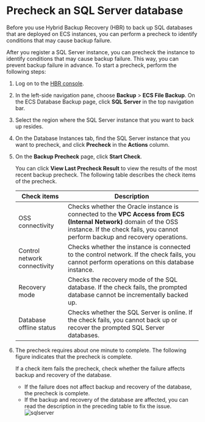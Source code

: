 # Precheck an SQL Server database

Before you use Hybrid Backup Recovery \(HBR\) to back up SQL databases that are deployed on ECS instances, you can perform a precheck to identify conditions that may cause backup failure.

After you register a SQL Server instance, you can precheck the instance to identify conditions that may cause backup failure. This way, you can prevent backup failure in advance. To start a precheck, perform the following steps:

1.  Log on to the [HBR console](https://hbr.console.aliyun.com).

2.  In the left-side navigation pane, choose **Backup** \> **ECS File Backup**. On the ECS Database Backup page, click **SQL Server** in the top navigation bar.

3.  Select the region where the SQL Server instance that you want to back up resides.

4.  On the Database Instances tab, find the SQL Server instance that you want to precheck, and click **Precheck** in the **Actions** column.

5.  On the **Backup Precheck** page, click **Start Check**.

    You can click **View Last Precheck Result** to view the results of the most recent backup precheck. The following table describes the check items of the precheck.

    |Check items|Description|
    |-----------|-----------|
    |OSS connectivity|Checks whether the Oracle instance is connected to the **VPC Access from ECS \(Internal Network\)** domain of the OSS instance. If the check fails, you cannot perform backup and recovery operations.|
    |Control network connectivity|Checks whether the instance is connected to the control network. If the check fails, you cannot perform operations on this database instance.|
    |Recovery mode|Checks the recovery mode of the SQL database. If the check fails, the prompted database cannot be incrementally backed up.|
    |Database offline status|Checks whether the SQL Server is online. If the check fails, you cannot back up or recover the prompted SQL Server databases.|

6.  The precheck requires about one minute to complete. The following figure indicates that the precheck is complete.

    If a check item fails the precheck, check whether the failure affects backup and recovery of the database.

    -   If the failure does not affect backup and recovery of the database, the precheck is complete.
    -   If the backup and recovery of the database are affected, you can read the description in the preceding table to fix the issue.
    ![sqlserver](https://static-aliyun-doc.oss-accelerate.aliyuncs.com/assets/img/en-US/9841460261/p260735.png)


